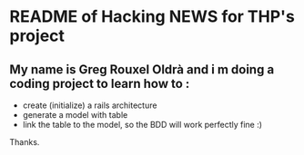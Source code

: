 # README of Hacking NEWS for THP's project

## My name is Greg Rouxel Oldrà and i m doing a coding project to learn how to : 

- create (initialize) a rails architecture
- generate a model with table
- link the table to the model, so the BDD will work perfectly fine :) 

Thanks. 
